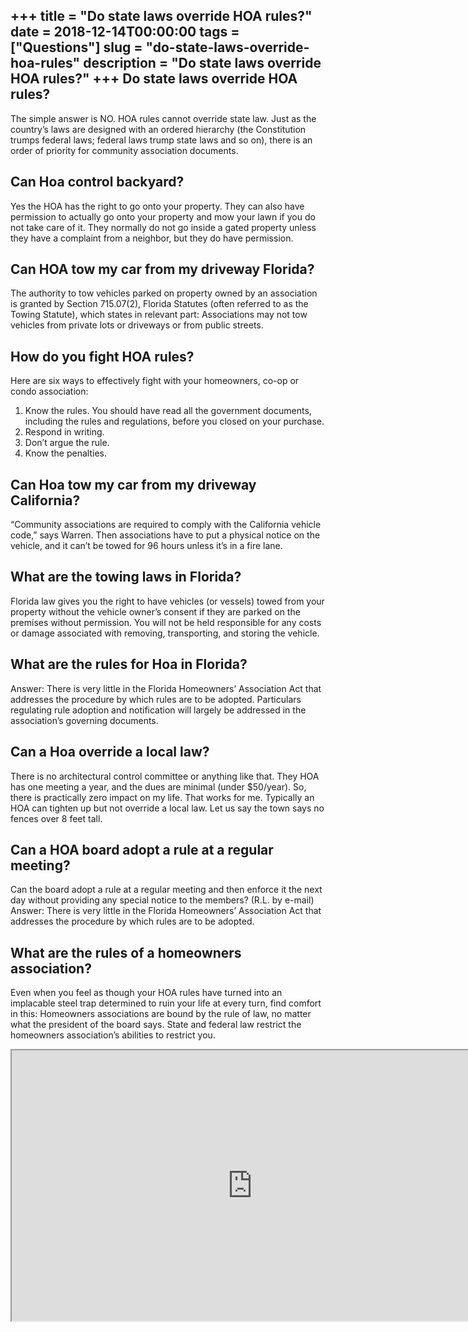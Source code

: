 +++
title = "Do state laws override HOA rules?"
date = 2018-12-14T00:00:00
tags = ["Questions"]
slug = "do-state-laws-override-hoa-rules"
description = "Do state laws override HOA rules?"
+++
Do state laws override HOA rules?
---------------------------------

The simple answer is NO. HOA rules cannot override state law. Just as the country’s laws are designed with an ordered hierarchy (the Constitution trumps federal laws; federal laws trump state laws and so on), there is an order of priority for community association documents.

Can Hoa control backyard?
-------------------------

Yes the HOA has the right to go onto your property. They can also have permission to actually go onto your property and mow your lawn if you do not take care of it. They normally do not go inside a gated property unless they have a complaint from a neighbor, but they do have permission.

Can HOA tow my car from my driveway Florida?
--------------------------------------------

The authority to tow vehicles parked on property owned by an association is granted by Section 715.07(2), Florida Statutes (often referred to as the Towing Statute), which states in relevant part: Associations may not tow vehicles from private lots or driveways or from public streets.

How do you fight HOA rules?
---------------------------

Here are six ways to effectively fight with your homeowners, co-op or condo association:

1. Know the rules. You should have read all the government documents, including the rules and regulations, before you closed on your purchase.
2. Respond in writing.
3. Don’t argue the rule.
4. Know the penalties.

Can Hoa tow my car from my driveway California?
-----------------------------------------------

“Community associations are required to comply with the California vehicle code,” says Warren. Then associations have to put a physical notice on the vehicle, and it can’t be towed for 96 hours unless it’s in a fire lane.

What are the towing laws in Florida?
------------------------------------

Florida law gives you the right to have vehicles (or vessels) towed from your property without the vehicle owner’s consent if they are parked on the premises without permission. You will not be held responsible for any costs or damage associated with removing, transporting, and storing the vehicle.

What are the rules for Hoa in Florida?
--------------------------------------

Answer: There is very little in the Florida Homeowners’ Association Act that addresses the procedure by which rules are to be adopted. Particulars regulating rule adoption and notification will largely be addressed in the association’s governing documents.

Can a Hoa override a local law?
-------------------------------

There is no architectural control committee or anything like that. They HOA has one meeting a year, and the dues are minimal (under $50/year). So, there is practically zero impact on my life. That works for me. Typically an HOA can tighten up but not override a local law. Let us say the town says no fences over 8 feet tall.

Can a HOA board adopt a rule at a regular meeting?
--------------------------------------------------

Can the board adopt a rule at a regular meeting and then enforce it the next day without providing any special notice to the members? (R.L. by e-mail) Answer: There is very little in the Florida Homeowners’ Association Act that addresses the procedure by which rules are to be adopted.

What are the rules of a homeowners association?
-----------------------------------------------

Even when you feel as though your HOA rules have turned into an implacable steel trap determined to ruin your life at every turn, find comfort in this: Homeowners associations are bound by the rule of law, no matter what the president of the board says. State and federal law restrict the homeowners association’s abilities to restrict you.

<iframe allow="accelerometer; autoplay; clipboard-write; encrypted-media; gyroscope; picture-in-picture" allowfullscreen="" class="__youtube_prefs__  epyt-is-override  no-lazyload" data-no-lazy="1" data-origheight="433" data-origwidth="770" data-skipgform_ajax_framebjll="" height="433" id="_ytid_88547" loading="lazy" src="https://www.youtube.com/embed/EHhgqVYuCEE?enablejsapi=1&autoplay=0&cc_load_policy=0&cc_lang_pref=&iv_load_policy=1&loop=0&modestbranding=0&rel=1&fs=1&playsinline=0&autohide=2&theme=dark&color=red&controls=1&" title="YouTube player" width="770"></iframe>
